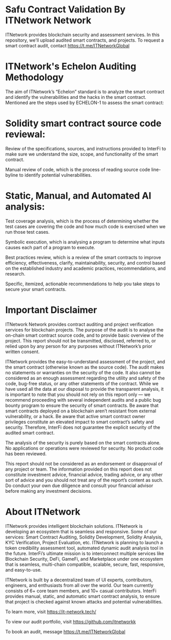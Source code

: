 # Safu Contract Validation By ITNetwork Network
ITNetwork provides blockchain security and assessment services. In this repository, we'll upload audited smart contracts, and projects. To request a smart contract audit, contact https://t.me/ITNetworkGlobal

# ITNetwork's Echelon Auditing Methodology
The aim of ITNetwork’s “Echelon” standard is to analyze the smart contract and identify the vulnerabilities and the hacks in the smart contract. Mentioned are the steps used by ECHELON-1 to assess the smart contract:

# Solidity smart contract source code reviewal:
Review of the specifications, sources, and instructions provided to InterFi to make sure we understand the size, scope, and functionality of the smart contract.

Manual review of code, which is the process of reading source code line-byline to identify potential vulnerabilities.

# Static, Manual, and Automated AI analysis:
Test coverage analysis, which is the process of determining whether the test cases are covering the code and how much code is exercised when we run those test cases.

Symbolic execution, which is analysing a program to determine what inputs causes each part of a program to execute.

Best practices review, which is a review of the smart contracts to improve efficiency, effectiveness, clarify, maintainability, security, and control based on the established industry and academic practices, recommendations, and research.

Specific, itemized, actionable recommendations to help you take steps to secure your smart contracts.

# Important Disclaimer
ITNetwork Network provides contract auditing and project verification services for blockchain projects. The purpose of the audit is to analyse the on-chain smart contract source code, and to provide basic overview of the project. This report should not be transmitted, disclosed, referred to, or relied upon by any person for any purposes without ITNetwork’s prior written consent.

ITNetwork provides the easy-to-understand assessment of the project, and the smart contract (otherwise known as the source code). The audit makes no statements or warranties on the security of the code. It also cannot be considered as an enough assessment regarding the utility and safety of the code, bug-free status, or any other statements of the contract. While we have used all the data at our disposal to provide the transparent analysis, it is important to note that you should not rely on this report only — we recommend proceeding with several independent audits and a public bug bounty program to ensure the security of smart contracts. Be aware that smart contracts deployed on a blockchain aren’t resistant from external vulnerability, or a hack. Be aware that active smart contract owner privileges constitute an elevated impact to smart contract’s safety and security. Therefore, InterFi does not guarantee the explicit security of the audited smart contract.

The analysis of the security is purely based on the smart contracts alone. No applications or operations were reviewed for security. No product code has been reviewed.

This report should not be considered as an endorsement or disapproval of any project or team. The information provided on this report does not constitute investment advice, financial advice, trading advice, or any other sort of advice and you should not treat any of the report’s content as such. Do conduct your own due diligence and consult your financial advisor before making any investment decisions.

# About ITNetwork
ITNetwork  provides intelligent blockchain solutions. ITNetwork is developing an ecosystem that is seamless and responsive. Some of our services: Smart Contract Auditing, Solidity Development, Solidity Analysis, KYC Verification, Project Evaluation, etc. ITNetwork is planning to launch a token credibility assessment tool, automated dynamic audit analysis tool in the future. InterFi’s ultimate mission is to interconnect multiple services like Blockchain Security, DeFi, GameFi, and Marketplace under one ecosystem that is seamless, multi-chain compatible, scalable, secure, fast, responsive, and easy-to-use.

ITNetwork is built by a decentralized team of UI experts, contributors, engineers, and enthusiasts from all over the world. Our team currently consists of 6+ core team members, and 10+ casual contributors. InterFi provides manual, static, and automatic smart contract analysis, to ensure that project is checked against known attacks and potential vulnerabilities.

To learn more, visit https://it-network.tech/

To view our audit portfolio, visit https://github.com/itnetworkk

To book an audit, message https://t.me/ITNetworkGlobal
